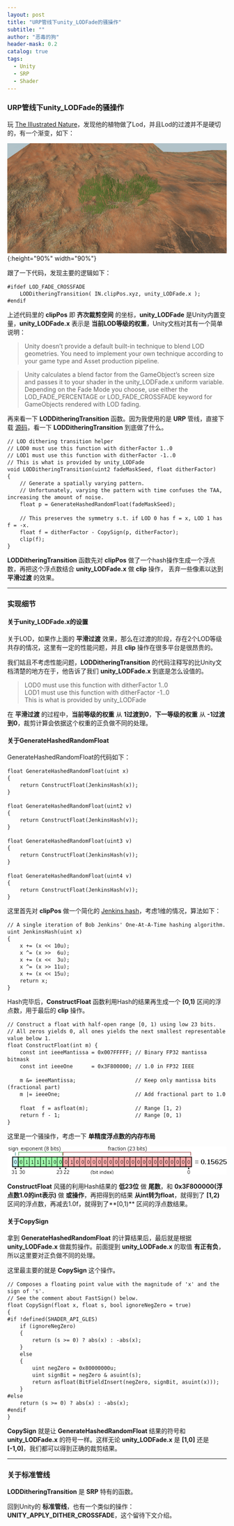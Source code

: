 ```yaml
---
layout: post
title: "URP管线下unity_LODFade的骚操作"
subtitle: ""
author: "恶毒的狗"
header-mask: 0.2
catalog: true
tags:
  - Unity
  - SRP
  - Shader
---
```


### URP管线下unity_LODFade的骚操作

玩 [The Illustrated Nature](https://assetstore.unity.com/packages/3d/vegetation/the-illustrated-nature-153939?aid=1101l85Tr)，发现他的植物做了Lod，并且Lod的过渡并不是硬切的，有一个渐变，如下：

![img](/img/shader-lod-fade/screenshot1.gif){:height="90%" width="90%"}

跟了一下代码，发现主要的逻辑如下：

```
#ifdef LOD_FADE_CROSSFADE
	LODDitheringTransition( IN.clipPos.xyz, unity_LODFade.x );
#endif
```

上述代码里的 **clipPos** 即 **齐次裁剪空间** 的坐标，**unity_LODFade** 是Unity内置变量，**unity_LODFade.x** 表示是 **当前LOD等级的权重**，Unity文档对其有一个简单说明：

> Unity doesn’t provide a default built-in technique to blend LOD geometries. You need to implement your own technique according to your game type and Asset production pipeline.

> Unity calculates a blend factor from the GameObject’s screen size and passes it to your shader
 in the unity_LODFade.x uniform variable. Depending on the Fade Mode you choose, use either the LOD_FADE_PERCENTAGE or LOD_FADE_CROSSFADE keyword for GameObjects rendered with LOD fading.

再来看一下 **LODDitheringTransition** 函数。因为我使用的是 **URP** 管线，直接下载 [源码](https://github.com/Unity-Technologies/ScriptableRenderPipeline/)，看一下 **LODDitheringTransition** 到底做了什么。

```
// LOD dithering transition helper
// LOD0 must use this function with ditherFactor 1..0
// LOD1 must use this function with ditherFactor -1..0
// This is what is provided by unity_LODFade
void LODDitheringTransition(uint2 fadeMaskSeed, float ditherFactor)
{
    // Generate a spatially varying pattern.
    // Unfortunately, varying the pattern with time confuses the TAA, increasing the amount of noise.
    float p = GenerateHashedRandomFloat(fadeMaskSeed);

    // This preserves the symmetry s.t. if LOD 0 has f = x, LOD 1 has f = -x.
    float f = ditherFactor - CopySign(p, ditherFactor);
    clip(f);
}
```

**LODDitheringTransition** 函数先对 **clipPos** 做了一个hash操作生成一个浮点数，再把这个浮点数结合 **unity_LODFade.x** 做 **clip** 操作， 丢弃一些像素以达到 **平滑过渡** 的效果。

---

### 实现细节

#### 关于unity_LODFade.x的设置

关于LOD，如果作上面的 **平滑过渡** 效果，那么在过渡的阶段，存在2个LOD等级共存的情况，这里有一定的性能问题，并且 **clip** 操作在很多平台是很昂贵的。

我们姑且不考虑性能问题，**LODDitheringTransition** 的代码注释写的比Unity文档清楚的地方在于，他告诉了我们 **unity_LODFade.x** 到底是怎么设值的。

> LOD0 must use this function with ditherFactor 1..0 <br>
> LOD1 must use this function with ditherFactor -1..0 <br>
> This is what is provided by unity_LODFade

在 **平滑过渡** 的过程中，**当前等级的权重** 从 **1过渡到0**，**下一等级的权重** 从 **-1过渡到0**，裁剪计算会依据这个权重的正负做不同的处理。

#### 关于GenerateHashedRandomFloat

GenerateHashedRandomFloat的代码如下：

```
float GenerateHashedRandomFloat(uint x)
{
    return ConstructFloat(JenkinsHash(x));
}

float GenerateHashedRandomFloat(uint2 v)
{
    return ConstructFloat(JenkinsHash(v));
}

float GenerateHashedRandomFloat(uint3 v)
{
    return ConstructFloat(JenkinsHash(v));
}

float GenerateHashedRandomFloat(uint4 v)
{
    return ConstructFloat(JenkinsHash(v));
}
```

这里首先对 **clipPos** 做一个简化的 [Jenkins hash](https://en.wikipedia.org/wiki/Jenkins_hash_function)，考虑1维的情况，算法如下：

```
// A single iteration of Bob Jenkins' One-At-A-Time hashing algorithm.
uint JenkinsHash(uint x)
{
    x += (x << 10u);
    x ^= (x >>  6u);
    x += (x <<  3u);
    x ^= (x >> 11u);
    x += (x << 15u);
    return x;
}
```

Hash完毕后，**ConstructFloat** 函数利用Hash的结果再生成一个 **[0,1)** 区间的浮点数，用于最后的 **clip** 操作。

```
// Construct a float with half-open range [0, 1) using low 23 bits.
// All zeros yields 0, all ones yields the next smallest representable value below 1.
float ConstructFloat(int m) {
    const int ieeeMantissa = 0x007FFFFF; // Binary FP32 mantissa bitmask
    const int ieeeOne      = 0x3F800000; // 1.0 in FP32 IEEE

    m &= ieeeMantissa;                   // Keep only mantissa bits (fractional part)
    m |= ieeeOne;                        // Add fractional part to 1.0

    float  f = asfloat(m);               // Range [1, 2)
    return f - 1;                        // Range [0, 1)
}
```

这里是一个骚操作，考虑一下 **单精度浮点数的内存布局**

![img](/img/shader-lod-fade/screenshot2.png)

**ConstructFloat** 风骚的利用Hash结果的 **低23位** 做 **尾数**，和 **0x3F800000(浮点数1.0的int表示)** 做 **或操作**，再把得到的结果 **从int转为float**，就得到了 **[1,2)** 区间的浮点数，再减去1.0f，就得到了**[0,1)** 区间的浮点数结果。


#### 关于CopySign

拿到 **GenerateHashedRandomFloat** 的计算结果后，最后就是根据 **unity_LODFade.x** 做裁剪操作。前面提到 **unity_LODFade.x** 的取值 **有正有负**，所以这里要对正负做不同的处理。

这里最主要的就是 **CopySign** 这个操作。

```
// Composes a floating point value with the magnitude of 'x' and the sign of 's'.
// See the comment about FastSign() below.
float CopySign(float x, float s, bool ignoreNegZero = true)
{
#if !defined(SHADER_API_GLES)
    if (ignoreNegZero)
    {
        return (s >= 0) ? abs(x) : -abs(x);
    }
    else
    {
        uint negZero = 0x80000000u;
        uint signBit = negZero & asuint(s);
        return asfloat(BitFieldInsert(negZero, signBit, asuint(x)));
    }
#else
    return (s >= 0) ? abs(x) : -abs(x);
#endif
}
```

**CopySign** 就是让 **GenerateHashedRandomFloat** 结果的符号和 **unity_LODFade.x** 的符号一样。这样无论 **unity_LODFade.x** 是 **[1,0]** 还是 **[-1,0]**，我们都可以得到正确的裁剪结果。

---

### 关于标准管线

**LODDitheringTransition** 是 **SRP** 特有的函数。 

回到Unity的 **标准管线**，也有一个类似的操作： **UNITY_APPLY_DITHER_CROSSFADE**，这个留待下文介绍。







